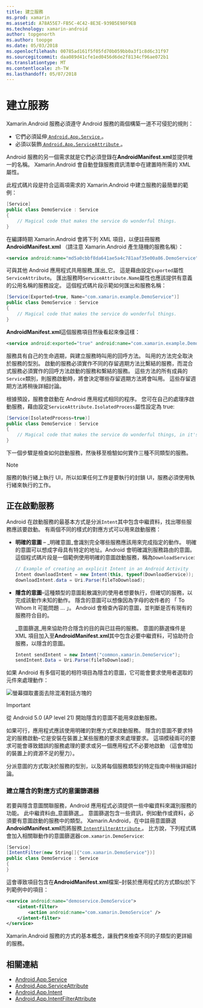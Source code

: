 ```yaml
---
title: 建立服務
ms.prod: xamarin
ms.assetid: A78A55E7-FB5C-4C42-8E3E-939B5E98F9EB
ms.technology: xamarin-android
author: topgenorth
ms.author: toopge
ms.date: 05/03/2018
ms.openlocfilehash: 00785ad161f5f05fd70b059bb0a3f1c8d6c31f97
ms.sourcegitcommit: daa089d41cfe1ed0456d6de2f8134cf96ae072b1
ms.translationtype: MT
ms.contentlocale: zh-TW
ms.lasthandoff: 05/07/2018
---
```

# <a name="creating-a-service"></a>建立服務

Xamarin.Android 服務必須遵守 Android 服務的兩個構築一道不可侵犯的規則：

* 它們必須延伸[ `Android.App.Service` ](https://developer.xamarin.com/api/type/Android.App.Service/)。
* 必須以裝飾[ `Android.App.ServiceAttribute` ](https://developer.xamarin.com/api/type/Android.App.ServiceAttribute/)。

Android 服務的另一個需求就是它們必須登錄在**AndroidManifest.xml**並提供唯一的名稱。 Xamarin.Android 會自動登錄服務資訊清單中在建置時所需的 XML 屬性。

此程式碼片段是符合這兩項需求的 Xamarin.Android 中建立服務的最簡單的範例：  

```csharp
[Service]
public class DemoService : Service
{
    // Magical code that makes the service do wonderful things.
}
```

在編譯時期 Xamarin.Android 會將下列 XML 項目，以便註冊服務**AndroidManifest.xml** （請注意 Xamarin.Android 產生隨機的服務名稱）：

```xml
<service android:name="md5a0cbbf8da641ae5a4c781aaf35e00a86.DemoService" />
```

可與其他 Android 應用程式共用服務_匯出_它。 這是藉由設定`Exported`屬性`ServiceAttribute`。 匯出服務時`ServiceAttribute.Name`屬性也應該提供有意義的公用名稱的服務設定。 這個程式碼片段示範如何匯出和服務名稱：

```csharp
[Service(Exported=true, Name="com.xamarin.example.DemoService")]
public class DemoService : Service
{
    // Magical code that makes the service do wonderful things.
}
```

**AndroidManifest.xml**這個服務項目然後看起來像這樣：

```xml
<service android:exported="true" android:name="com.xamarin.example.DemoService" />
```

服務具有自己的生命週期，與建立服務時叫用的回呼方法。 叫用的方法完全取決於服務的型別。 啟動的服務必須實作不同的存留週期方法比繫結的服務，而混合式服務必須實作的回呼方法啟動的服務和繫結的服務。 這些方法的所有成員的`Service`類別，則服務啟動時，將會決定哪些存留週期方法將會叫用。 這些存留週期方法將稍後詳細討論。

根據預設，服務會啟動在 Android 應用程式相同的程序。 您可在自己的處理序啟動服務，藉由設定`ServiceAttribute.IsolatedProcess`屬性設定為 true:

```csharp
[Service(IsolatedProcess=true)]
public class DemoService : Service
{
    // Magical code that makes the service do wonderful things, in it's own process!
}
```

下一個步驟是檢查如何啟動服務，然後移至檢驗如何實作三種不同類型的服務。

> [!NOTE]
> 服務的執行緒上執行 UI，所以如果任何工作是要執行的封鎖 UI，服務必須使用執行緒來執行的工作。

## <a name="starting-a-service"></a>正在啟動服務

Android 在啟動服務的最基本方式是分派`Intent`其中包含中繼資料，找出哪些服務應該要啟動。 有兩個不同的樣式的對應方式可以用來啟動服務：

-   **明確的意圖** &ndash; _明確意圖_會識別完全哪些服務應該用來完成指定的動作。 明確的意圖可以想成字母具有特定的地址。Android 會明確識別服務路由的意圖。 這個程式碼片段是一個範例使用明確的意圖啟動服務，稱為`DownloadService`:

    ```csharp
    // Example of creating an explicit Intent in an Android Activity
    Intent downloadIntent = new Intent(this, typeof(DownloadService));
    downloadIntent.data = Uri.Parse(fileToDownload);
    ```

-   **隱含的意圖**&ndash;這種類型的意圖鬆散識別的使用者想要執行，但確切的服務，以完成該動作未知的動作。 隱含的意圖可以想像因為字母的收件者的 「 To Whom It 可能問題 … 」。
    Android 會檢查內容的意圖，並判斷是否有現有的服務符合目的。

    _意圖篩選_用來協助符合隱含的目的與已註冊的服務。 意圖的篩選條件是 XML 項目加入至**AndroidManifest.xml**其中包含必要中繼資料，可協助符合服務，以隱含的意圖。

    ```csharp
    Intent sendIntent = new Intent("common.xamarin.DemoService");
    sendIntent.Data = Uri.Parse(fileToDownload);
    ```

如果 Android 有多個可能的相符項目為隱含的意圖，它可能會要求使用者選取的元件來處理動作：

![螢幕擷取畫面去除混淆對話方塊的](images/creating-a-service-01.png "去除混淆對話方塊螢幕擷取畫面")

> [!IMPORTANT]
> 從 Android 5.0 (AP level 21) 開始隱含的意圖不能用來啟動服務。

如果可行，應用程式應該使用明確的對應方式來啟動服務。 隱含的意圖不要求特定的服務啟動&ndash;它是安裝在裝置上某些服務的要求來處理要求。 這項模稜兩可的要求可能會導致錯誤的服務處理的要求或另一個應用程式不必要地啟動 （這會增加的裝置上的資源不足的壓力）。

分派意圖的方式取決於服務的型別，以及將每個服務類型的特定指南中稍後詳細討論。


### <a name="creating-an-intent-filter-for-implicit-intents"></a>建立隱含的對應方式的意圖篩選器

若要與隱含意圖關聯服務，Android 應用程式必須提供一些中繼資料來識別服務的功能。 此中繼資料由_意圖篩選_。 意圖篩選包含一些資訊，例如動作或資料，必須要有意圖啟動的服務中的類型。 Xamarin.Android，在中註冊意圖篩選**AndroidManifest.xml**而將服務[ `IntentFilterAttribute` ](https://developer.xamarin.com/api/type/Android.App.IntentFilterAttribute/)。 比方說，下列程式碼會加入相關聯動作的意圖篩選器`com.xamarin.DemoService`:

```csharp
[Service]
[IntentFilter(new String[]{"com.xamarin.DemoService"})]
public class DemoService : Service
{
}
```

這會導致項目包含在**AndroidManifest.xml**檔案&ndash;封裝於應用程式的方式類似於下列範例中的項目：

```xml
<service android:name="demoservice.DemoService">
    <intent-filter>
        <action android:name="com.xamarin.DemoService" />
    </intent-filter>
</service>
```

Xamarin.Android 服務的方式的基本概念，讓我們來檢查不同的子類型的更詳細的服務。


## <a name="related-links"></a>相關連結

- [Android.App.Service](https://developer.xamarin.com/api/type/Android.App.Service/)
- [Android.App.ServiceAttribute](https://developer.xamarin.com/api/type/Android.App.ServiceAttribute/)
- [Android.App.Intent](https://developer.xamarin.com/api/type/Android.Content.Intent/)
- [Android.App.IntentFilterAttribute](https://developer.xamarin.com/api/type/Android.App.IntentFilterAttribute/)
